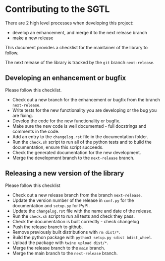 # Contributing to the SGTL

There are 2 high level processes when developing this project:
* develop an enhancement, and merge it to the next release branch
* make a new release

This document provides a checklist for the maintainer of the library to follow.

The next release of the library is tracked by the `git` branch `next-release`.

## Developing an enhancement or bugfix
Please follow this checklist.
* Check out a new branch for the enhancement or bugfix from the branch `next-release`.
* Write tests for the new functionality you are developing or the bug you are fixing.
* Develop the code for the new functionality or bugfix.
* Make sure the new code is well documented - full docstrings and comments in the code.
* Add an entry to the `changelog.rst` file in the documentation folder.
* Run the `check.sh` script to run all of the python tests and to build the documentation, ensure this script succeeds.
* Check the generated documentation for the new development.
* Merge the development branch to the `next-release` branch.

## Releasing a new version of the library
Please follow this checklist
* Check out a new release branch from the branch `next-release`.
* Update the version number of the release in `conf.py` for the documentation and `setup.py` for PyPI.
* Update the `changelog.rst` file with the name and date of the release.
* Run the `check.sh` script to run all tests and check they pass.
* Check the documentation is built correctly - check changelog
* Push the release branch to github.
* Remove previously built distributions with `rm dist/*`.
* Build the python package with `python3 setup.py sdist bdist_wheel`.
* Upload the package with `twine upload dist/*`.
* Merge the release branch to the `main` branch.
* Merge the main branch to the `next-release` branch.
